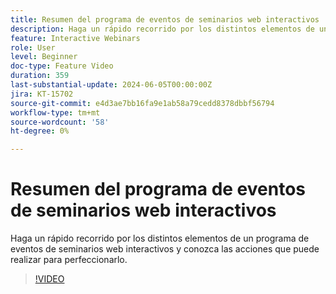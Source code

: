 ```yaml
---
title: Resumen del programa de eventos de seminarios web interactivos
description: Haga un rápido recorrido por los distintos elementos de un programa de eventos de seminarios web interactivos y conozca las acciones que puede realizar para perfeccionarlo.
feature: Interactive Webinars
role: User
level: Beginner
doc-type: Feature Video
duration: 359
last-substantial-update: 2024-06-05T00:00:00Z
jira: KT-15702
source-git-commit: e4d3ae7bb16fa9e1ab58a79cedd8378dbbf56794
workflow-type: tm+mt
source-wordcount: '58'
ht-degree: 0%

---
```



# Resumen del programa de eventos de seminarios web interactivos

Haga un rápido recorrido por los distintos elementos de un programa de eventos de seminarios web interactivos y conozca las acciones que puede realizar para perfeccionarlo.

>[!VIDEO](https://video.tv.adobe.com/v/3429640/?learn=on)
